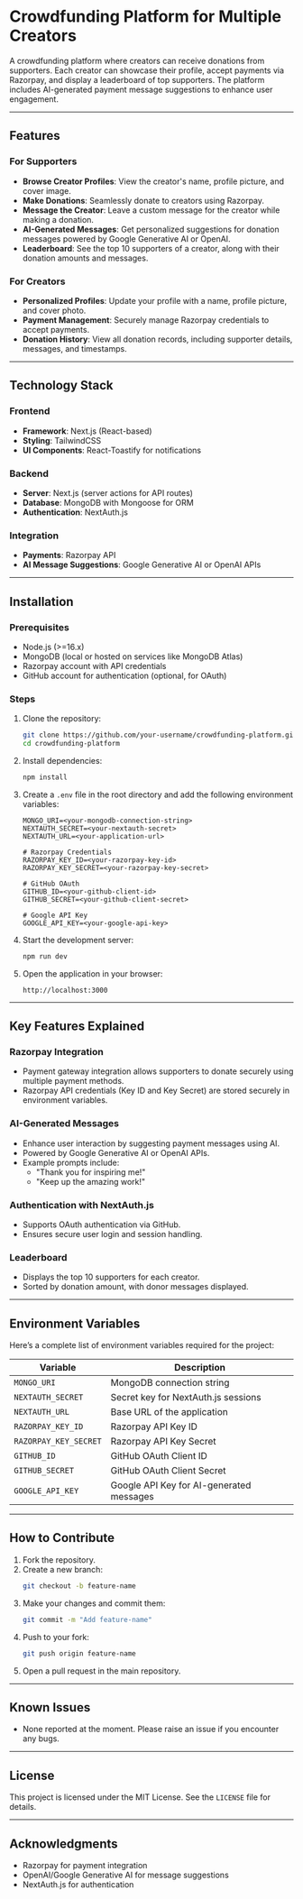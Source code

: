 # Crowdfunding Platform for Multiple Creators

A crowdfunding platform where creators can receive donations from supporters. Each creator can showcase their profile, accept payments via Razorpay, and display a leaderboard of top supporters. The platform includes AI-generated payment message suggestions to enhance user engagement.

---

## Features

### For Supporters
- **Browse Creator Profiles**: View the creator's name, profile picture, and cover image.
- **Make Donations**: Seamlessly donate to creators using Razorpay.
- **Message the Creator**: Leave a custom message for the creator while making a donation.
- **AI-Generated Messages**: Get personalized suggestions for donation messages powered by Google Generative AI or OpenAI.
- **Leaderboard**: See the top 10 supporters of a creator, along with their donation amounts and messages.

### For Creators
- **Personalized Profiles**: Update your profile with a name, profile picture, and cover photo.
- **Payment Management**: Securely manage Razorpay credentials to accept payments.
- **Donation History**: View all donation records, including supporter details, messages, and timestamps.

---

## Technology Stack

### Frontend
- **Framework**: Next.js (React-based)
- **Styling**: TailwindCSS
- **UI Components**: React-Toastify for notifications

### Backend
- **Server**: Next.js (server actions for API routes)
- **Database**: MongoDB with Mongoose for ORM
- **Authentication**: NextAuth.js

### Integration
- **Payments**: Razorpay API
- **AI Message Suggestions**: Google Generative AI or OpenAI APIs

---

## Installation

### Prerequisites
- Node.js (>=16.x)
- MongoDB (local or hosted on services like MongoDB Atlas)
- Razorpay account with API credentials
- GitHub account for authentication (optional, for OAuth)

### Steps

1. Clone the repository:
   ```bash
   git clone https://github.com/your-username/crowdfunding-platform.git
   cd crowdfunding-platform
   ```

2. Install dependencies:
   ```bash
   npm install
   ```

3. Create a `.env` file in the root directory and add the following environment variables:

   ```env
   MONGO_URI=<your-mongodb-connection-string>
   NEXTAUTH_SECRET=<your-nextauth-secret>
   NEXTAUTH_URL=<your-application-url>

   # Razorpay Credentials
   RAZORPAY_KEY_ID=<your-razorpay-key-id>
   RAZORPAY_KEY_SECRET=<your-razorpay-key-secret>

   # GitHub OAuth
   GITHUB_ID=<your-github-client-id>
   GITHUB_SECRET=<your-github-client-secret>

   # Google API Key
   GOOGLE_API_KEY=<your-google-api-key>
   ```

4. Start the development server:
   ```bash
   npm run dev
   ```

5. Open the application in your browser:
   ```
   http://localhost:3000
   ```

---

## Key Features Explained

### Razorpay Integration
- Payment gateway integration allows supporters to donate securely using multiple payment methods.
- Razorpay API credentials (Key ID and Key Secret) are stored securely in environment variables.

### AI-Generated Messages
- Enhance user interaction by suggesting payment messages using AI.
- Powered by Google Generative AI or OpenAI APIs.
- Example prompts include:
  - "Thank you for inspiring me!"
  - "Keep up the amazing work!"

### Authentication with NextAuth.js
- Supports OAuth authentication via GitHub.
- Ensures secure user login and session handling.

### Leaderboard
- Displays the top 10 supporters for each creator.
- Sorted by donation amount, with donor messages displayed.

---

## Environment Variables

Here’s a complete list of environment variables required for the project:

| Variable              | Description                                      |
|-----------------------|--------------------------------------------------|
| `MONGO_URI`           | MongoDB connection string                       |
| `NEXTAUTH_SECRET`     | Secret key for NextAuth.js sessions             |
| `NEXTAUTH_URL`        | Base URL of the application                     |
| `RAZORPAY_KEY_ID`     | Razorpay API Key ID                             |
| `RAZORPAY_KEY_SECRET` | Razorpay API Key Secret                         |
| `GITHUB_ID`           | GitHub OAuth Client ID                          |
| `GITHUB_SECRET`       | GitHub OAuth Client Secret                      |
| `GOOGLE_API_KEY`      | Google API Key for AI-generated messages        |

---

## How to Contribute

1. Fork the repository.
2. Create a new branch:
   ```bash
   git checkout -b feature-name
   ```
3. Make your changes and commit them:
   ```bash
   git commit -m "Add feature-name"
   ```
4. Push to your fork:
   ```bash
   git push origin feature-name
   ```
5. Open a pull request in the main repository.

---

## Known Issues
- None reported at the moment. Please raise an issue if you encounter any bugs.

---

## License
This project is licensed under the MIT License. See the `LICENSE` file for details.

---

## Acknowledgments
- Razorpay for payment integration
- OpenAI/Google Generative AI for message suggestions
- NextAuth.js for authentication

